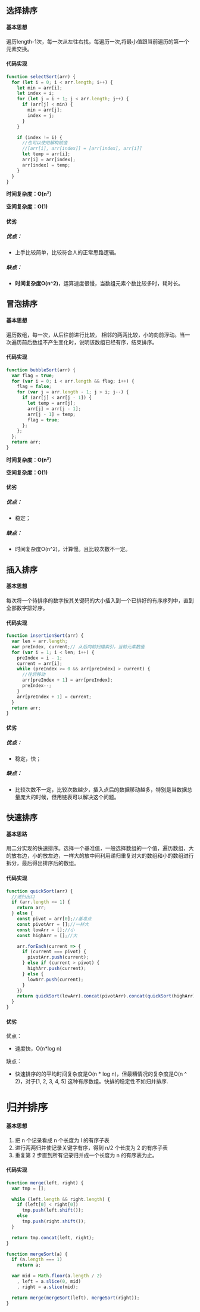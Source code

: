 ## 选择排序

#### 基本思想

遍历length-1次，每一次从左往右找，每遍历一次,将最小值跟当前遍历的第一个元素交换。

#### 代码实现

```js
function selectSort(arr) {
  for (let i = 0; i < arr.length; i++) {
    let min = arr[i];
    let index = i;
    for (let j = i + 1; j < arr.length; j++) {
      if (arr[j] < min) {
        min = arr[j];
        index = j;
      }
    }

    if (index != i) {
      //也可以使用解构赋值
      //[arr[i], arr[index]] = [arr[index], arr[i]]
      let temp = arr[i];
      arr[i] = arr[index];
      arr[index] = temp;
    }
  }
}
```

**时间复杂度：O(n²）**

**空间复杂度：O(1)**

#### 优劣

##### 优点：

- 上手比较简单，比较符合人的正常思路逻辑。

##### 缺点：

- **时间复杂度O(n^2)**，运算速度很慢，当数组元素个数比较多时，耗时长。

## 冒泡排序

#### 基本思想

遍历数组，每一次，从后往前进行比较， 相邻的两两比较，小的向前浮动。当一次遍历前后数组不产生变化时，说明该数组已经有序，结束排序。

#### 代码实现

```js
function bubbleSort(arr) {
  var flag = true;
  for (var i = 0; i < arr.length && flag; i++) {
    flag = false;
    for (var j = arr.length - 1; j > i; j--) {
      if (arr[j] < arr[j - 1]) {
        let temp = arr[j];
        arr[j] = arr[j - 1];
        arr[j - 1] = temp;
        flag = true;
      };
    };
  };
  return arr;
}
```

**时间复杂度：O(n²）**

**空间复杂度：O(1)**

#### 优劣

##### 优点：

- 稳定；

##### 缺点：

- 时间复杂度O(n^2)，计算慢。且比较次数不一定。

## 插入排序

#### 基本思想

每次将一个待排序的数字按其关键码的大小插入到一个已排好的有序序列中，直到全部数字排好序。

#### 代码实现

```js
function insertionSort(arr) {
  var len = arr.length;
  var preIndex, current;// 从后向前扫描索引，当前元素数值
  for (var i = 1; i < len; i++) {
    preIndex = i - 1;
    current = arr[i];
    while (preIndex >= 0 && arr[preIndex] > current) {
      //往后移动
      arr[preIndex + 1] = arr[preIndex];
      preIndex--;
    }
    arr[preIndex + 1] = current;
  }
  return arr;
}

```

#### 优劣

##### 优点：

- 稳定，快；

##### 缺点：

- 比较次数不一定，比较次数越少，插入点后的数据移动越多，特别是当数据总量庞大的时候，但用链表可以解决这个问题。

## 快速排序

#### 基本思路

用二分实现的快速排序。选择一个基准值，一般选择数组的一个值，遍历数组，大的放右边，小的放左边，一样大的放中间利用递归重复对大的数组和小的数组进行拆分，最后得出排序后的数组。

#### 代码实现

```js
function quickSort(arr) {
  //递归出口
  if (arr.length <= 1) {
    return arr;
  } else {
    const pivot = arr[0];//基准点
    const pivotArr = [];//一样大
    const lowArr = [];//小
    const highArr = [];//大

    arr.forEach(current => {
      if (current === pivot) {
        pivotArr.push(current);
      } else if (current > pivot) {
        highArr.push(current);
      } else {
        lowArr.push(current);
      }
    })
    return quickSort(lowArr).concat(pivotArr).concat(quickSort(highArr));
  }
}
```

#### 优劣

优点：

- 速度快，O(n*log n)

缺点：

- 快速排序的的平均时间复杂度是O(n * log n)，但最糟情况的复杂度是O(n ^ 2)，对于[1, 2, 3, 4, 5] 这种有序数组。快排的稳定性不如归并排序.

# 归并排序

#### 基本思想

1. 把 n 个记录看成 n 个长度为 l 的有序子表 
2. 进行两两归并使记录关键字有序，得到 n/2 个长度为 2 的有序子表
3. 重复第 2 步直到所有记录归并成一个长度为 n 的有序表为止。

#### 代码实现

```js
function merge(left, right) {
  var tmp = [];

  while (left.length && right.length) {
    if (left[0] < right[0])
      tmp.push(left.shift());
    else
      tmp.push(right.shift());
  }

  return tmp.concat(left, right);
}

function mergeSort(a) {
  if (a.length === 1) 
    return a;

  var mid = Math.floor(a.length / 2)
    , left = a.slice(0, mid)
    , right = a.slice(mid);

  return merge(mergeSort(left), mergeSort(right));
}
```


